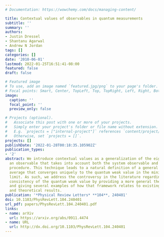 ```yaml
---
# Documentation: https://wowchemy.com/docs/managing-content/

title: Contextual values of observables in quantum measurements
subtitle: ''
summary: ''
authors:
- Justin Dressel
- Shantanu Agarwal
- Andrew N Jordan
tags: []
categories: []
date: '2010-06-01'
lastmod: 2022-01-25T16:51:41-08:00
featured: false
draft: false

# Featured image
# To use, add an image named `featured.jpg/png` to your page's folder.
# Focal points: Smart, Center, TopLeft, Top, TopRight, Left, Right, BottomLeft, Bottom, BottomRight.
image:
  caption: ''
  focal_point: ''
  preview_only: false

# Projects (optional).
#   Associate this post with one or more of your projects.
#   Simply enter your project's folder or file name without extension.
#   E.g. `projects = ["internal-project"]` references `content/project/deep-learning/index.md`.
#   Otherwise, set `projects = []`.
projects: []
publishDate: '2022-01-28T00:18:35.105902Z'
publication_types:
- '2'
abstract: We introduce contextual values as a generalization of the eigenvalues of
  an observable that takes into account both the system observable and a general measurement
  procedure. This technique leads to a natural definition of a general conditioned
  average that converges uniquely to the quantum weak value in the minimal disturbance
  limit. As such, we address the controversy in the literature regarding the theoretical
  consistency of the quantum weak value by providing a more general theoretical framework
  and giving several examples of how that framework relates to existing experimental
  and theoretical results.
publication: '*Physical Review Letters* **104**, 240401'
doi: 10.1103/PhysRevLett.104.240401
url_pdf: papers/PhysRevLett.104.240401.pdf
links:
- name: arXiv
  url: https://arxiv.org/abs/0911.4474
- name: URL
  url: http://dx.doi.org/10.1103/PhysRevLett.104.240401
---
```

